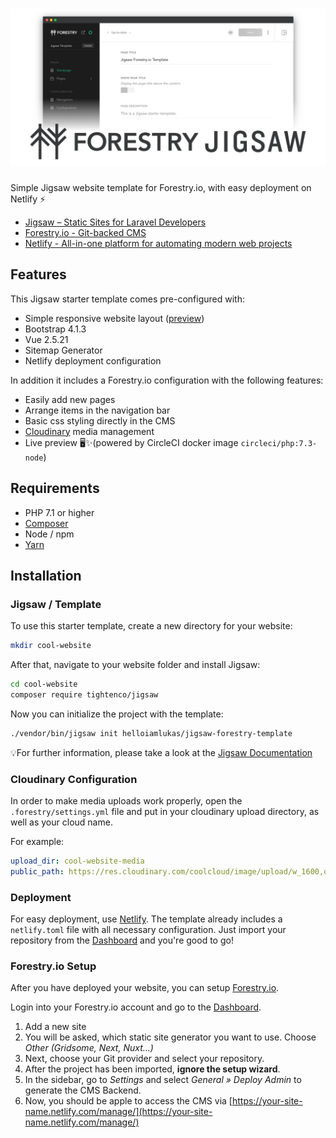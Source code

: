 # ![Jigsaw template for Forestry.io](jigsaw-forestry-template.png)
Simple Jigsaw website template for Forestry.io, with easy deployment on Netlify ⚡️
- [Jigsaw – Static Sites for Laravel Developers](https://jigsaw.tighten.co/)
- [Forestry.io - Git-backed CMS](https://forestry.io/)
- [Netlify - All-in-one platform for automating modern web projects](https://www.netlify.com/)

## Features

This Jigsaw starter template comes pre-configured with:
- Simple responsive website layout ([preview](https://jigsaw-forestry-template.netlify.com))
- Bootstrap 4.1.3
- Vue 2.5.21
- Sitemap Generator
- Netlify deployment configuration

In addition it includes a Forestry.io configuration with the following features:
- Easily add new pages
- Arrange items in the navigation bar
- Basic css styling directly in the CMS 
- [Cloudinary](https://cloudinary.com/) media management
- Live preview 🖥✨(powered by CircleCI docker image `circleci/php:7.3-node`)  

## Requirements
- PHP 7.1 or higher
- [Composer](https://getcomposer.org/)
- Node / npm
- [Yarn](https://yarnpkg.com/)

## Installation
### Jigsaw / Template
To use this starter template, create a new directory for your website:
```bash
mkdir cool-website
```

After that, navigate to your website folder and install Jigsaw:
```bash
cd cool-website
composer require tightenco/jigsaw
```

Now you can initialize the project with the template:
```bash
./vendor/bin/jigsaw init helloiamlukas/jigsaw-forestry-template
```

💡For further information, please take a look at the [Jigsaw Documentation](https://jigsaw.tighten.co/docs/installation/)

### Cloudinary Configuration

In order to make media uploads work properly, open the `.forestry/settings.yml` file and put in your cloudinary upload directory, as well as your cloud name.

For example: 

```yaml
upload_dir: cool-website-media
public_path: https://res.cloudinary.com/coolcloud/image/upload/w_1600,q_auto,c_limit
```

### Deployment
For easy deployment, use [Netlify](https://www.netlify.com/). The template already includes a `netlify.toml` file with all necessary configuration. Just import your repository from the [Dashboard](https://app.netlify.com/) and you're good to go!

### Forestry.io Setup

After you have deployed your website, you can setup [Forestry.io](https://forestry.io/).

Login into your Forestry.io account and go to the [Dashboard](https://app.forestry.io/dashboard/).

1. Add a new site
2. You will be asked, which static site generator you want to use. Choose *Other (Gridsome, Next, Nuxt…)*
3. Next, choose your Git provider and select your repository.
4. After the project has been imported, **ignore the setup wizard**.
5. In the sidebar, go to *Settings* and select *General » Deploy Admin* to generate the CMS Backend.
6. Now, you should be apple to access the CMS via [https://your-site-name.netlify.com/manage/](https://your-site-name.netlify.com/manage/)
